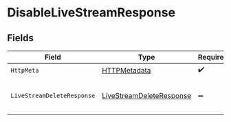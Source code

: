 # DisableLiveStreamResponse


## Fields

| Field                                                                           | Type                                                                            | Required                                                                        | Description                                                                     | Example                                                                         |
| ------------------------------------------------------------------------------- | ------------------------------------------------------------------------------- | ------------------------------------------------------------------------------- | ------------------------------------------------------------------------------- | ------------------------------------------------------------------------------- |
| `HttpMeta`                                                                      | [HTTPMetadata](../../Models/Components/HTTPMetadata.md)                         | :heavy_check_mark:                                                              | N/A                                                                             |                                                                                 |
| `LiveStreamDeleteResponse`                                                      | [LiveStreamDeleteResponse](../../Models/Components/LiveStreamDeleteResponse.md) | :heavy_minus_sign:                                                              | Stream details updated successfully                                             | {<br/>"success": true<br/>}                                                     |